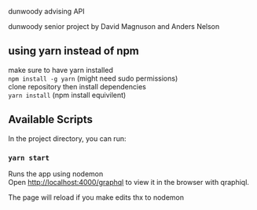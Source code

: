 dunwoody advising API

dunwoody senior project by David Magnuson and Anders Nelson

## using yarn instead of npm
make sure to have yarn installed <br/>
`npm install -g yarn` (might need sudo permissions)<br/>
clone repository then install dependencies<br/>
`yarn install` (npm install equivilent)

## Available Scripts

In the project directory, you can run:

### `yarn start`

Runs the app using nodemon<br />
Open [http://localhost:4000/graphql](http://localhost:4000/graphql) to view it in the browser with qraphiql.

The page will reload if you make edits thx to nodemon<br />
